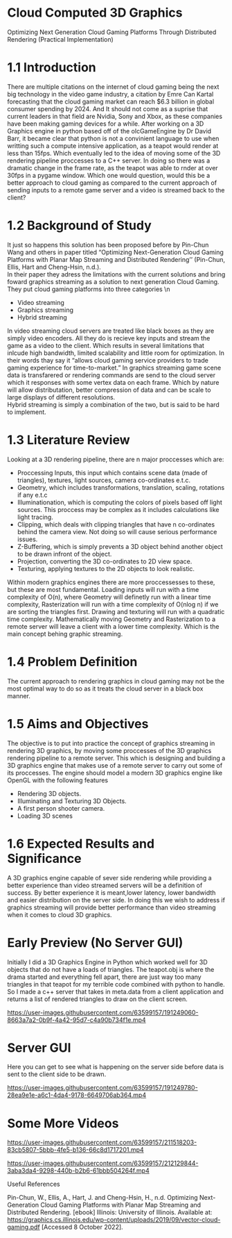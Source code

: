 # Cloud Computed 3D Graphics

Optimizing Next Generation Cloud Gaming Platforms Through Distributed Rendering (Practical Implementation)

# 1.1 Introduction
There are multiple citations on the internet of cloud gaming being the next big technology in the video game industry, a citation by Emre Can Kartal forecasting that the cloud gaming market can reach $6.3 billion in global consumer spending by 2024. And It should not come as a suprise that current leaders in that field are Nvidia, Sony and Xbox, as these companies have been making gaming devices for a while. After working on a 3D Graphics engine in python based off of the olcGameEngine by Dr David Barr, it became clear that python is not a convinient language to use when writting such a compute intensive application, as a teapot would render at less than 15fps. Which eventually led to the idea of moving some of the 3D rendering pipeline proccesses to a C++ server. In doing so there was a dramatic change in the frame rate, as the teapot was able to rnder at over 30fps in a pygame window. 
Which one would question, would this be a better approach to cloud gaming as compared to the current approach of sending inputs to a remote game server and a video is streamed back to the client?

# 1.2 Background of Study
It just so happens this solution has been proposed before by Pin-Chun Wang and others in paper titled “Optimizing Next-Generation Cloud Gaming Platforms with Planar Map Streaming and Distributed Rendering’’ (Pin-Chun, Ellis, Hart and Cheng-Hsin, n.d.).  
In their paper they adress the limitations with the current solutions and bring foward graphics streaming as a solution to next generation Cloud Gaming. They put cloud gaming platforms into three categories \n
- Video streaming
- Graphics streaming
- Hybrid streaming
    
In video streaming cloud servers are treated like black boxes as they are simply video encoders. All they do is recieve key inputs and stream the game as a video to the client. Which results in several limitations that inlcude high bandwidth, limited scalability and little room for optimization. In their words thay say it “allows cloud gaming service providers to trade gaming experience for time-to-market.”
In graphics streaming game scene data is transfarered or rendering commands are send to the cloud server which it responses with some vertex data on each frame. Which by nature will allow distributation, better compression of data and can be scale to large displays of different resolutions.  
Hybrid streaming is simply a combination of the two, but is said to be hard to implement. 

# 1.3 Literature Review
Looking at a 3D rendering pipeline, there are n major proccesses which are: 
- Proccessing Inputs, this input which contains scene data (made of triangles), textures,  light sources, camera co-ordinates e.t.c.  
- Geometry, which includes  transformations, translation, scaling, rotations if any e.t.c 
- Illuminationation, which is computing the colors of pixels based off light sources. This proccess may be complex as it includes calculations like light tracing.
- Clipping, which deals with clipping triangles that have n co-ordinates behind the camera view. Not doing so will cause serious performance issues.
- Z-Buffering, which is simply prevents a 3D object behind another object to be drawn infront of the object. 
- Projection, converting the 3D co-ordinates to 2D view space.
- Texturing, applying textures to the 2D objects to look realistic. 

Within modern graphics engines there are more proccessesses to these, but these are most fundamental. Loading inputs will run with a time complexity of O(n), where Geometry will definetly run with a linear time complexity,  Rasterization will run with a time complexity of O(nlog n) if we are sorting the triangles first. Drawing and texturing will run with a quadratic time complexity.
Mathematically moving Geometry and Rasterization to a remote server will leave a client with a lower time complexity. Which is the main concept behing graphic streaming.

# 1.4 Problem Definition
The current approach to rendering graphics in cloud gaming may not be the most optimal way to do so as it treats the cloud server in a black box manner. 

# 1.5 Aims and Objectives
The objective is to put into practice the concept of graphics streaming in rendering 3D graphics, by moving some proccesses of the 3D graphics rendering pipeline to a remote server.  This which is designing and building a 3D graphics engine that makes use of a remote server to carry out some of its proccesses. The engine should model a modern 3D graphics engine like OpenGL with the following features
- Rendering 3D objects.
- Illuminating and Texturing 3D Objects.
- A first person shooter camera.
- Loading 3D scenes 

# 1.6 Expected Results and Significance 
A 3D graphics engine capable of sever side rendering while providing a better experience than video streamed servers will be a definition of success. By better experience it is meant,lower latency, lower bandwidth and easier distribution on the server side. In doing this we wish to address if graphics streaming will provide better performance than video streaming when it comes to cloud 3D graphics.

# Early Preview (No Server GUI)
Initially I did a 3D Graphics Engine in Python which worked well for 3D objects that do not have a loads of triangles. The teapot.obj is where the drama started and everything fell apart, there are just way too many triangles in that teapot for my terrible code combined with python to handle. So I made a c++ server that takes in meta.data from a client application and returns a list of rendered triangles to draw on the client screen.

https://user-images.githubusercontent.com/63599157/191249060-8663a7a2-0b9f-4a42-95d7-c4a90b734f1e.mp4

# Server GUI

Here you can get to see what is happening on the server side before data is sent to the client side to be drawn.

https://user-images.githubusercontent.com/63599157/191249780-28ea9e1e-a6c1-4da4-9178-6649706ab364.mp4

# Some More Videos

https://user-images.githubusercontent.com/63599157/211518203-83cb5807-5bbb-4fe5-b136-66c8d1717201.mp4

https://user-images.githubusercontent.com/63599157/212129844-3aba3da4-9298-440b-b2b6-61bbb504264f.mp4

Useful References

Pin-Chun, W., Ellis, A., Hart, J. and Cheng-Hsin, H., n.d. Optimizing Next-Generation Cloud Gaming Platforms with Planar Map Streaming and Distributed Rendering. [ebook] Illinois: University of Illinois. Available at: <https://graphics.cs.illinois.edu/wp-content/uploads/2019/09/vector-cloud-gaming.pdf> [Accessed 8 October 2022].



